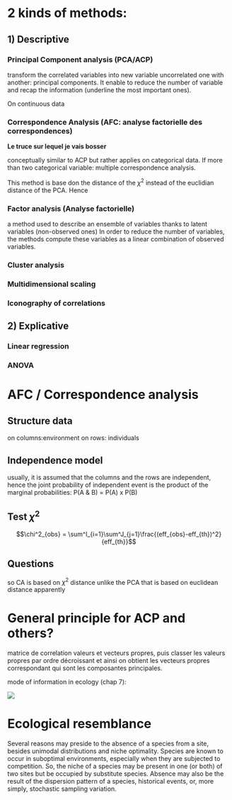 # 2 kinds of methods:

## 1) Descriptive

### Principal Component analysis (PCA/ACP)

transform the correlated variables into new variable uncorrelated one with another: principal components. It enable to reduce the number of variable and recap the information (underline the most important ones).

On continuous data

### Correspondence Analysis (AFC: analyse factorielle des correspondences)

**Le truce sur lequel je vais bosser**

conceptually similar to ACP but rather applies on categorical data. If more than two categorical variable: multiple correspondence analysis.

This method is base don the distance of the $\chi^2$ instead of the euclidian distance of the PCA. Hence


### Factor analysis (Analyse factorielle)

a method used to describe an ensemble of variables thanks to latent variables (non-observed ones) In order to reduce the number of variables, the methods compute these variables as a linear combination of observed variables.

### Cluster analysis



### Multidimensional scaling

### Iconography of correlations

## 2) Explicative

### Linear regression

### ANOVA


# AFC / Correspondence analysis

## Structure data

on columns:environment
on rows: individuals

## Independence model

usually, it is assumed that the columns and the rows are independent, hence the joint probability of independent event is the product of the marginal probabilities: P(A & B) = P(A) x P(B)

## Test $\chi^2$

$$\chi^2_{obs} = \sum^I_{i=1}\sum^J_{j=1}\frac{(eff_{obs}-eff_{th})^2}{eff_{th}}$$

## Questions

so CA is based on $\chi^2$ distance unlike the PCA that is based on euclidean distance apparently

# General principle for ACP and others?

matrice de correlation
valeurs et vecteurs propres, puis classer les valeurs propres par ordre décroissant et ainsi on obtient les vecteurs propres correspondant qui sont les composantes principales.

mode of information in ecology (chap 7):

![](mode_of_information.png)

# Ecological resemblance

Several reasons may preside to the absence of a species from a site, besides
unimodal distributions and niche optimality. Species are known to occur in suboptimal environments, especially when they are subjected to competition. So, the niche of a species may be present in one (or both) of two sites but be occupied by substitute species. Absence may also be the result of the dispersion pattern of a species, historical events, or, more simply, stochastic sampling variation.